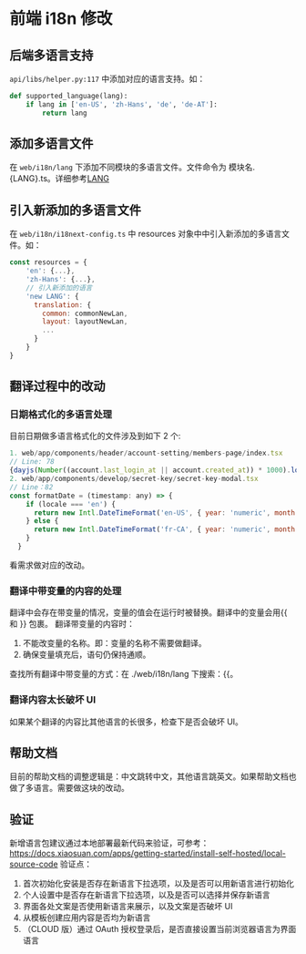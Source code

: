 # 前端 i18n 修改

## 后端多语言支持

`api/libs/helper.py:117` 中添加对应的语言支持。如：
```python
def supported_language(lang):
    if lang in ['en-US', 'zh-Hans', 'de', 'de-AT']:
        return lang
```


## 添加多语言文件

在 `web/i18n/lang` 下添加不同模块的多语言文件。文件命令为 模块名.{LANG}.ts。详细参考[LANG](https://www.venea.net/web/culture_code)

## 引入新添加的多语言文件
在 `web/i18n/i18next-config.ts` 中 resources 对象中中引入新添加的多语言文件。如：

```javascript
const resources = {
    'en': {...},
    'zh-Hans': {...},
    // 引入新添加的语言
    'new LANG': {
      translation: {
        common: commonNewLan,
        layout: layoutNewLan,
        ...
      }
    }
}
```

## 翻译过程中的改动

### 日期格式化的多语言处理

目前日期做多语言格式化的文件涉及到如下 2 个:

```javascript
1. web/app/components/header/account-setting/members-page/index.tsx
// Line: 78
{dayjs(Number((account.last_login_at || account.created_at)) * 1000).locale(locale === 'zh-Hans' ? 'zh-cn' : 'en').fromNow()}
2. web/app/components/develop/secret-key/secret-key-modal.tsx
// Line：82
const formatDate = (timestamp: any) => {
    if (locale === 'en') {
      return new Intl.DateTimeFormat('en-US', { year: 'numeric', month: 'long', day: 'numeric' }).format((+timestamp) * 1000)
    } else {
      return new Intl.DateTimeFormat('fr-CA', { year: 'numeric', month: '2-digit', day: '2-digit' }).format((+timestamp) * 1000)
    }
  }
```
看需求做对应的改动。

### 翻译中带变量的内容的处理

翻译中会存在带变量的情况，变量的值会在运行时被替换。翻译中的变量会用{{ 和 }} 包裹。
翻译带变量的内容时：
  1. 不能改变量的名称。即：变量的名称不需要做翻译。
  2. 确保变量填充后，语句仍保持通顺。

查找所有翻译中带变量的方式：在 ./web/i18n/lang 下搜索：{{。

### 翻译内容太长破坏 UI

如果某个翻译的内容比其他语言的长很多，检查下是否会破坏 UI。

## 帮助文档

目前的帮助文档的调整逻辑是：中文跳转中文，其他语言跳英文。如果帮助文档也做了多语言。需要做这块的改动。

## 验证

新增语言包建议通过本地部署最新代码来验证，可参考：https://docs.xiaosuan.com/apps/getting-started/install-self-hosted/local-source-code
验证点：
1. 首次初始化安装是否存在新语言下拉选项，以及是否可以用新语言进行初始化
2. 个人设置中是否存在新语言下拉选项，以及是否可以选择并保存新语言
3. 界面各处文案是否使用新语言来展示，以及文案是否破坏 UI
4. 从模板创建应用内容是否均为新语言
5. （CLOUD 版）通过 OAuth 授权登录后，是否直接设置当前浏览器语言为界面语言
